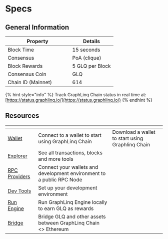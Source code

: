# Specs

## General Information

<table><thead><tr><th width="190.5">Property</th><th>Details</th></tr></thead><tbody><tr><td>Block Time</td><td>15 seconds</td></tr><tr><td>Consensus</td><td>PoA (clique)</td></tr><tr><td>Block Rewards</td><td>5 GLQ per Block</td></tr><tr><td>Consensus Coin</td><td>GLQ</td></tr><tr><td>Chain ID (Mainnet)</td><td>614 </td></tr></tbody></table>

{% hint style="info" %}
Track GraphLinq Chain status in real time at: [https://status.graphlinq.io/](https://status.graphlinq.io/)
{% endhint %}



## Resources

<table data-view="cards"><thead><tr><th></th><th></th><th data-hidden></th></tr></thead><tbody><tr><td><a href="../graphlinq-chain-mainnet/wallet/">Wallet</a></td><td>Connect to a wallet to start using GraphLinq Chain</td><td>Download a wallet to start using Graphlinq Chain</td></tr><tr><td><a href="../graphlinq-chain-mainnet/explorer.md">Explorer</a></td><td>See all transactions, blocks and more tools</td><td></td></tr><tr><td><a href="../graphlinq-chain-mainnet/rpc-public-nodes.md">RPC Providers</a></td><td>Connect your wallets and development environment to a public RPC Node</td><td></td></tr><tr><td><a href="../../../dev-tooling/dashboard-interface/">Dev Tools</a></td><td>Set up your development environment</td><td></td></tr><tr><td><a href="../../../dev-tooling/engine/running-an-engine-locally.md">Run Engine</a></td><td>Run GraphLinq Engine locally to earn GLQ as rewards</td><td></td></tr><tr><td><a href="../../glq/bridge.md">Bridge</a></td><td>Bridge GLQ and other assets between GraphLinq Chain &#x3C;> Ethereum</td><td></td></tr></tbody></table>
